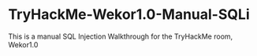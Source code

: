 # TryHackMe-Wekor1.0-Manual-SQLi
This is a manual SQL Injection Walkthrough for the TryHackMe room, Wekor1.0
